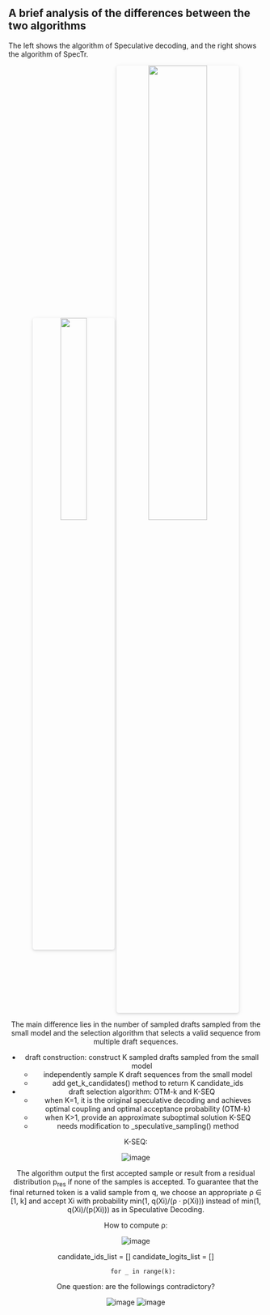 ## A brief analysis of the differences between the two algorithms

The left shows the algorithm of Speculative decoding, and the right shows the algorithm of SpecTr.

 <center>
    <img style="border-radius: 0.3125em;
    box-shadow: 0 2px 4px 0 rgba(34,36,38,.12),0 2px 10px 0 rgba(34,36,38,.08);" 
    src="https://github.com/user-attachments/assets/02274570-3e21-4d70-af89-376bd331dc9c" width = "32%" alt=""/>
    <img style="border-radius: 0.3125em;
    box-shadow: 0 2px 4px 0 rgba(34,36,38,.12),0 2px 10px 0 rgba(34,36,38,.08);" 
    src="https://github.com/user-attachments/assets/80807457-6e11-42a9-bedb-6315b71c96bb" width = "48%" alt=""/>
    <br>
    


The main difference lies in the number of sampled drafts sampled from the small model and the selection algorithm that selects a valid sequence from multiple draft sequences.
- draft construction: construct K sampled drafts sampled from the small model
  - independently sample K draft sequences from the small model
  - add get_k_candidates() method to return K candidate_ids
- draft selection algorithm: OTM-k and K-SEQ
  - when K=1, it is the original speculative decoding and achieves optimal coupling and optimal acceptance probability (OTM-k)
  - when K>1, provide an approximate suboptimal solution K-SEQ 
  - needs modification to _speculative_sampling() method

 K-SEQ:
 
 ![image](https://github.com/user-attachments/assets/c6649c8c-2f46-4b8e-93cb-418c034ea368)

The algorithm output the first accepted sample or result from a residual distribution p<sub>res</sub> if none of the samples is accepted. To guarantee that the final returned token is a valid sample from q, we choose an appropriate ρ ∈ [1, k] and accept Xi with probability min(1, q(Xi)/(ρ · p(Xi))) instead of min(1, q(Xi)/(p(Xi))) as in Speculative Decoding.

How to compute ρ:

![image](https://github.com/user-attachments/assets/152f1be6-1489-4f62-bd24-ce89c6fe919e)


candidate_ids_list = []
candidate_logits_list = []

        for _ in range(k):


One question: are the followings contradictory?

![image](https://github.com/user-attachments/assets/91303dcd-2395-4b96-b997-158e67849439)
![image](https://github.com/user-attachments/assets/e2484505-4f8d-4531-abc7-2c9c0b6a63c8)


 
 


